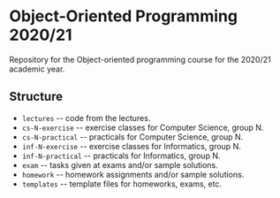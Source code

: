 # Object-Oriented Programming 2020/21

Repository for the Object-oriented programming course for the 2020/21 academic year.

## Structure

* `lectures` -- code from the lectures.
* `cs-N-exercise` -- exercise classes for Computer Science, group N.
* `cs-N-practical` -- practicals for Computer Science, group N.
* `inf-N-exercise` -- exercise classes for Informatics, group N.
* `inf-N-practical` -- practicals for Informatics, group N.
* `exam` -- tasks given at exams and/or sample solutions.
* `homework` -- homework assignments and/or sample solutions.
* `templates` -- template files for homeworks, exams, etc.
